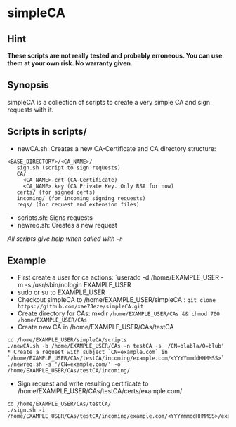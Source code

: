 # simpleCA
## Hint
__These scripts are not really tested and probably erroneous. You can use them at your own risk. No warranty given.__
## Synopsis
simpleCA is a collection of scripts to create a very simple CA and sign requests with it.
## Scripts in scripts/
* newCA.sh: Creates a new CA-Certificate and CA directory structure:
```
<BASE_DIRECTORY>/<CA_NAME>/  
   sign.sh (script to sign requests)  
   CA/  
     <CA_NAME>.crt (CA-Certificate)  
     <CA_NAME>.key (CA Private Key. Only RSA for now)  
   certs/ (for signed certs)  
   incoming/ (for incoming signing requests)  
   reqs/ (for request and extension files)  
```
* scripts.sh: Signs requests
* newreq.sh: Creates a new request

_All scripts give help when called with `-h`_
## Example
* First create a user for ca actions: `useradd -d /home/EXAMPLE_USER -m -s /usr/sbin/nologin EXAMPLE_USER
* sudo or su to EXAMPLE_USER
* Checkout simpleCA to /home/EXAMPLE_USER/simpleCA :  `git clone https://github.com/xae7Jeze/simpleCA.git`
* Create directory for CAs: mkdir `/home/EXAMPLE_USER/CAs && chmod 700 /home/EXAMPLE_USER/CAs`
* Create new CA in /home/EXAMPLE_USER/CAs/testCA 
```
cd /home/EXAMPLE_USER/simpleCA/scripts
./newCA.sh -b /home/EXAMPLE_USER/CAs -n testCA -s '/CN=blabla/O=blub'
* Create a request with subject `CN=example.com` in `/home/EXAMPLE_USER/CAs/testCA/incoming/example.com/<YYYYmmddHHMMSS>`
./newreq.sh -s '/CN=example.com/' -o /home/EXAMPLE_USER/CAs/testCA/incoming/
```
* Sign request and write resulting certificate to /home/EXAMPLE_USER/CAs/testCA/certs/example.com/<YYYYmmddHHMMSS>
```
cd /home/EXAMPLE_USER/CAs/testCA/
./sign.sh -i /home/EXAMPLE_USER/CAs/testCA/incoming/example.com/<YYYYmmddHHMMSS>/example.com.csr
```
